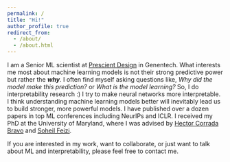 ```yaml
---
permalink: /
title: "Hi!"
author_profile: true
redirect_from: 
  - /about/
  - /about.html
---
```


I am a Senior ML scientist at [Prescient Design](https://www.gene.com/scientists/our-scientists/prescient-design) in Genentech. What interests me most about machine learning models is not their strong predictive power but rather the ***why***. I often find myself asking questions like, *Why did the model make this prediction?* or *What is the model learning?* So, I do interpretability research :) I try to make neural networks more interpretable. I think understanding machine learning models better will inevitably lead us to build stronger, more powerful models. I have published over a dozen papers in top ML conferences including NeurIPs and ICLR. I received my PhD at the University of Maryland, where I was advised by [Hector Corrada Bravo](https://www.hcbravo.org/) and [Soheil Feizi](https://www.cs.umd.edu/~sfeizi/).

If you are interested in my work, want to collaborate, or just want to talk about ML and interpretability, please feel free to contact me.
